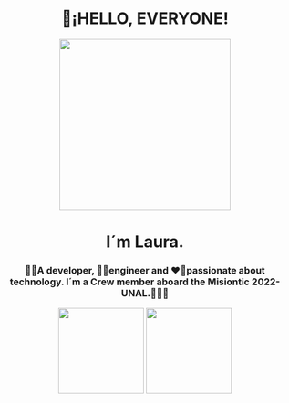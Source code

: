 <div id="header" align="center">
    <h1 align="center">👋¡HELLO, EVERYONE!</h2>
    <img src="https://media.giphy.com/media/l3V0dy1zzyjbYTQQM/giphy.gif" width="300" />
    <h1 align="center">I´m Laura.</h2>
    <h3 align="center"> 👩‍💻A developer, 👷‍♀️engineer and ❤️‍🔥passionate about technology. I´m a Crew member aboard the Misiontic 2022-UNAL.🚀👩‍🚀
    </h3>
    
    

<img width="150" src="https://user-images.githubusercontent.com/113802190/190931582-3371fd7f-f303-4612-94aa-c851aedb156b.png">
<img width="150" src="https://user-images.githubusercontent.com/113802190/190931825-a9dd7e1e-e3ab-4437-9eac-95a333593b8a.png">
